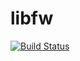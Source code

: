 # libfw

[![Build Status](https://travis-ci.org/flying-whales/libfw.svg)](https://travis-ci.org/flying-whales/libfw)